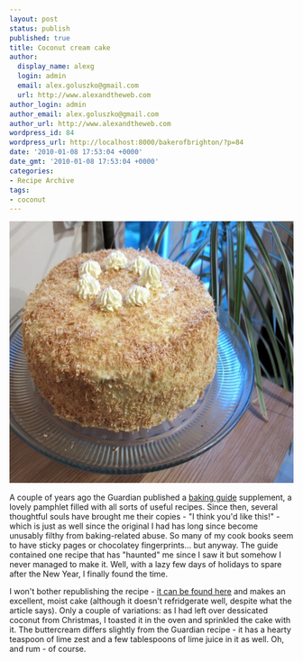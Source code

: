 ```yaml
---
layout: post
status: publish
published: true
title: Coconut cream cake
author:
  display_name: alexg
  login: admin
  email: alex.goluszko@gmail.com
  url: http://www.alexandtheweb.com
author_login: admin
author_email: alex.goluszko@gmail.com
author_url: http://www.alexandtheweb.com
wordpress_id: 84
wordpress_url: http://localhost:8000/bakerofbrighton/?p=84
date: '2010-01-08 17:53:04 +0000'
date_gmt: '2010-01-08 17:53:04 +0000'
categories:
- Recipe Archive
tags:
- coconut
---
```

<p><a href="/images/2010/01/4256224205_86fcb00615_b.jpg"><img src="/images/2010/01/4256224205_86fcb00615_b-620x465.jpg" alt="Coconut Cream Cake" title="Coconut Cream Cake" width="620" height="465" class="alignnone size-medium wp-image-116" /></a></p>
<p>A couple of years ago the Guardian published a <a href="http://www.guardian.co.uk/theguardian/2007/nov/24/bakingguide">baking guide</a> supplement, a lovely pamphlet filled with all sorts of useful recipes. Since then, several thoughtful souls have brought me their copies - "I think you'd like this!" - which is just as well since the original I had has long since become unusably filthy from baking-related abuse. So many of my cook books seem to have sticky pages or chocolatey fingerprints... but anyway. The guide contained one recipe that has "haunted" me since I saw it but somehow I never managed to make it. Well, with a lazy few days of holidays to spare after the New Year, I finally found the time. </p>
<p>I won't bother republishing the recipe - <a href="http://www.guardian.co.uk/lifeandstyle/2007/nov/24/foodanddrink.baking29">it can be found here</a> and makes an excellent, moist cake (although it doesn't refridgerate well, despite what the article says). Only a couple of variations: as I had left over dessicated coconut from Christmas, I toasted it in the oven and sprinkled the cake with it. The buttercream differs slightly from the Guardian recipe - it has a hearty teaspoon of lime zest and a few tablespoons of lime juice in it as well. Oh, and rum - of course.</p>
